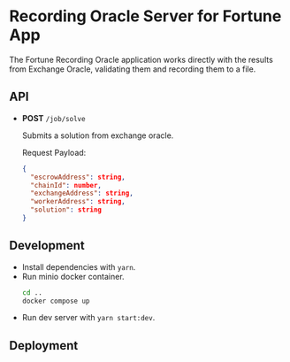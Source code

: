 # Recording Oracle Server for Fortune App

The Fortune Recording Oracle application works directly with the results from Exchange Oracle, validating them and recording them to a file.

## API

- <b>POST</b> `/job/solve`

  Submits a solution from exchange oracle.

  Request Payload:

  ```json
  {
    "escrowAddress": string,
    "chainId": number,
    "exchangeAddress": string,
    "workerAddress": string,
    "solution": string
  }
  ```

## Development

- Install dependencies with `yarn`.
- Run minio docker container.
  ```bash
  cd ..
  docker compose up
  ```
- Run dev server with `yarn start:dev`.

## Deployment
